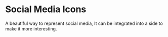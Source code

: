 # Social Media Icons
 A beautiful way to represent social media, It can be integrated into a side to make it more interesting.
